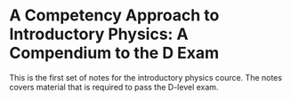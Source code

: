 # A Competency Approach to Introductory Physics: A Compendium to the D Exam

This is the first set of notes for the introductory physics cource. The notes
covers material that is required to pass the D-level exam.
